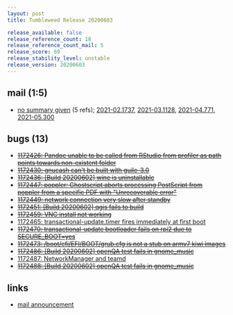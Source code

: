 ```yaml
---
layout: post
title: Tumbleweed Release 20200603

release_available: false
release_reference_count: 18
release_reference_count_mail: 5
release_score: 69
release_stability_level: unstable
release_version: 20200603
---
```


## mail (1:5)

- [no summary given](https://github.com/boombatower/tumbleweed-review/issues/10) (5 refs); [2021-02.1737](https://github.com/boombatower/tumbleweed-review/issues/10), [2021-03.1128](https://github.com/boombatower/tumbleweed-review/issues/10), [2021-04.771](https://github.com/boombatower/tumbleweed-review/issues/10), [2021-05.300](https://github.com/boombatower/tumbleweed-review/issues/10)

## bugs (13)

<!--more-->

- ~~[1172426: Pandoc unable to be called from RStudio from profiler as path points towards non-existent folder](https://bugzilla.opensuse.org/show_bug.cgi?id=1172426)~~
- ~~[1172430: gnucash can't be built with guile-3.0](https://bugzilla.opensuse.org/show_bug.cgi?id=1172430)~~
- ~~[1172436: \[Build 20200602\] wine is uninstallable](https://bugzilla.opensuse.org/show_bug.cgi?id=1172436)~~
- ~~[1172447: poppler: Ghostscript aborts processing PostScript from poppler from a specific PDF with "Unrecoverable error"](https://bugzilla.opensuse.org/show_bug.cgi?id=1172447)~~
- ~~[1172449: network connection very slow after standby](https://bugzilla.opensuse.org/show_bug.cgi?id=1172449)~~
- ~~[1172451: \[Build 20200602\] qgis fails to build](https://bugzilla.opensuse.org/show_bug.cgi?id=1172451)~~
- ~~[1172459: VNC install not working](https://bugzilla.opensuse.org/show_bug.cgi?id=1172459)~~
- [1172465: transactional-update.timer fires immediately at first boot](https://bugzilla.opensuse.org/show_bug.cgi?id=1172465)
- ~~[1172470: transactional-update bootloader fails on rpi2 due to SECURE_BOOT=yes](https://bugzilla.opensuse.org/show_bug.cgi?id=1172470)~~
- ~~[1172473: /boot/efi/EFI/BOOT/grub.cfg is not a stub on armv7 kiwi images](https://bugzilla.opensuse.org/show_bug.cgi?id=1172473)~~
- ~~[1172486: \[Build 20200602\] openQA test fails in gnome_music](https://bugzilla.opensuse.org/show_bug.cgi?id=1172486)~~
- [1172487: NetworkManager and teamd](https://bugzilla.opensuse.org/show_bug.cgi?id=1172487)
- ~~[1172488: \[Build 20200602\] openQA test fails in gnome_music](https://bugzilla.opensuse.org/show_bug.cgi?id=1172488)~~



## links

- [mail announcement](https://github.com/boombatower/tumbleweed-review/issues/10)
